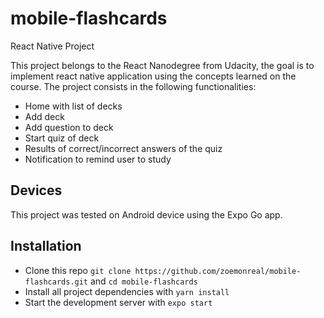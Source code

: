 # mobile-flashcards
React Native Project

This project belongs to the React Nanodegree from Udacity, the goal is to implement react native application using the concepts learned on the course. The project consists in the following functionalities:

- Home with list of decks
- Add deck 
- Add question to deck
- Start quiz of deck
- Results of correct/incorrect answers of the quiz
- Notification to remind user to study 

## Devices
This project was tested on Android device using the Expo Go app.

## Installation 
- Clone this repo `git clone https://github.com/zoemonreal/mobile-flashcards.git` and `cd mobile-flashcards `
- Install all project dependencies with `yarn install`
- Start the development server with `expo start`